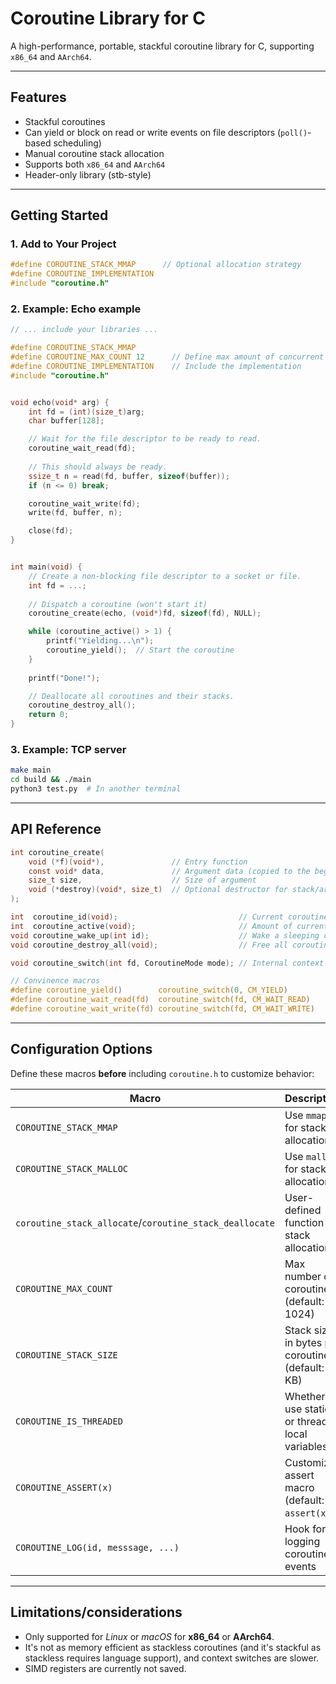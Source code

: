 # Coroutine Library for C

A high-performance, portable, stackful coroutine library for C, supporting `x86_64` and `AArch64`. 

---

## Features

* Stackful coroutines
* Can yield or block on read or write events on file descriptors (`poll()`-based scheduling) 
* Manual coroutine stack allocation
* Supports both `x86_64` and `AArch64`
* Header-only library (stb-style)

---

## Getting Started

### 1. Add to Your Project

```c
#define COROUTINE_STACK_MMAP      // Optional allocation strategy
#define COROUTINE_IMPLEMENTATION
#include "coroutine.h"
```

### 2. Example: Echo example

```c
// ... include your libraries ...

#define COROUTINE_STACK_MMAP
#define COROUTINE_MAX_COUNT 12      // Define max amount of concurrent coroutines
#define COROUTINE_IMPLEMENTATION    // Include the implementation
#include "coroutine.h"


void echo(void* arg) {
    int fd = (int)(size_t)arg;
    char buffer[128];

    // Wait for the file descriptor to be ready to read.
    coroutine_wait_read(fd);
    
    // This should always be ready.
    ssize_t n = read(fd, buffer, sizeof(buffer));
    if (n <= 0) break;

    coroutine_wait_write(fd);
    write(fd, buffer, n);

    close(fd);
}


int main(void) {
    // Create a non-blocking file descriptor to a socket or file.
    int fd = ...;
    
    // Dispatch a coroutine (won't start it)
    coroutine_create(echo, (void*)fd, sizeof(fd), NULL);

    while (coroutine_active() > 1) {
        printf("Yielding...\n");
        coroutine_yield();  // Start the coroutine
    }
    
    printf("Done!");

    // Deallocate all coroutines and their stacks.
    coroutine_destroy_all();
    return 0;
}
```

### 3. Example: TCP server

```bash
make main
cd build && ./main
python3 test.py  # In another terminal
```

---

## API Reference

```c
int coroutine_create(
    void (*f)(void*),               // Entry function
    const void* data,               // Argument data (copied to the beginning of the coroutine stack)
    size_t size,                    // Size of argument
    void (*destroy)(void*, size_t)  // Optional destructor for stack/argument
);

int  coroutine_id(void);                           // Current coroutine ID
int  coroutine_active(void);                       // Amount of currently running coroutines
void coroutine_wake_up(int id);                    // Wake a sleeping coroutine
void coroutine_destroy_all(void);                  // Free all coroutine stacks

void coroutine_switch(int fd, CoroutineMode mode); // Internal context switcher

// Convinence macros
#define coroutine_yield()        coroutine_switch(0, CM_YIELD)
#define coroutine_wait_read(fd)  coroutine_switch(fd, CM_WAIT_READ)
#define coroutine_wait_write(fd) coroutine_switch(fd, CM_WAIT_WRITE)
```

---

## Configuration Options

Define these macros **before** including `coroutine.h` to customize behavior:

| Macro                                                   | Description                                        |
|---------------------------------------------------------|----------------------------------------------------|
| `COROUTINE_STACK_MMAP`                                  | Use `mmap` for stack allocation                    |
| `COROUTINE_STACK_MALLOC`                                | Use `malloc` for stack allocation                  |
| `coroutine_stack_allocate`/`coroutine_stack_deallocate` | User-defined function for stack allocation         |
| `COROUTINE_MAX_COUNT`                                   | Max number of coroutines (default: 1024)           |
| `COROUTINE_STACK_SIZE`                                  | Stack size in bytes per coroutine (default: 32 KB) |
| `COROUTINE_IS_THREADED`                                 | Whether to use static or thread-local variables    |
| `COROUTINE_ASSERT(x)`                                   | Customize assert macro (default: `assert(x)`)      |
| `COROUTINE_LOG(id, messsage, ...)`                      | Hook for logging coroutine events                  |

---

## Limitations/considerations

* Only supported for *Linux* or *macOS* for **x86\_64** or **AArch64**.
* It's not as memory efficient as stackless coroutines (and it's stackful as stackless requires language support), and context switches are slower.
* SIMD registers are currently not saved.